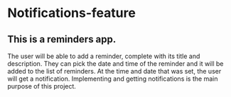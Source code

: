 # Notifications-feature

## This is a reminders app.
The user will be able to add a reminder, complete with its title and description. They can pick the date and time of the reminder and it will be added to the list 
of reminders. At the time and date that was set, the user will get a notification. Implementing and getting notifications is the main purpose of this project.
